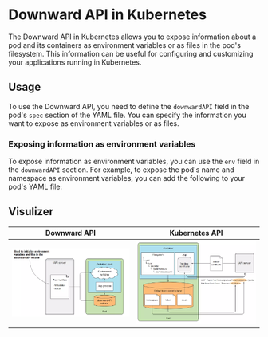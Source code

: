 # Downward API in Kubernetes

The Downward API in Kubernetes allows you to expose information about a pod and its containers as environment variables or as files in the pod's filesystem. This information can be useful for configuring and customizing your applications running in Kubernetes.

## Usage

To use the Downward API, you need to define the `downwardAPI` field in the pod's `spec` section of the YAML file. You can specify the information you want to expose as environment variables or as files.

### Exposing information as environment variables

To expose information as environment variables, you can use the `env` field in the `downwardAPI` section. For example, to expose the pod's name and namespace as environment variables, you can add the following to your pod's YAML file:

## Visulizer

<div align="center">

| Downward API                                | Kubernetes API                                  |
| ------------------------------------------- | ----------------------------------------------- |
| ![Downward API](../images/downward-api.png) | ![Kubernetes API](../images/kubernetes-api.png) |

</div>
